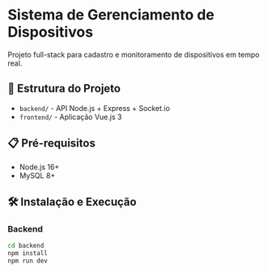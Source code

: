 # Sistema de Gerenciamento de Dispositivos

Projeto full-stack para cadastro e monitoramento de dispositivos em tempo real.

## 🚀 Estrutura do Projeto

- `backend/` - API Node.js + Express + Socket.io
- `frontend/` - Aplicação Vue.js 3

## 📋 Pré-requisitos

- Node.js 16+
- MySQL 8+

## 🛠️ Instalação e Execução

### Backend
```bash
cd backend
npm install
npm run dev
